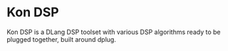 # Kon DSP

Kon DSP is a DLang DSP toolset with various DSP algorithms ready to be plugged together, built around dplug.